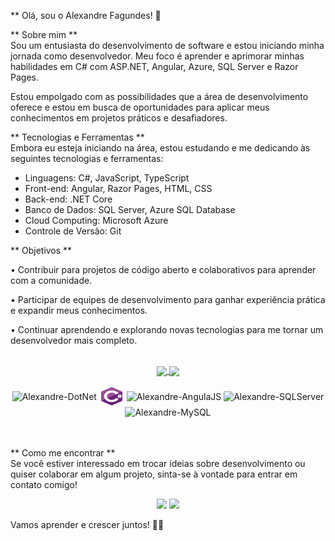<p>
  ** Olá, sou o Alexandre Fagundes! 👋
</p>

<p>
  ** Sobre mim **<br>
  Sou um entusiasta do desenvolvimento de software e estou iniciando minha jornada como desenvolvedor. Meu foco é aprender e aprimorar minhas habilidades em C# com ASP.NET, Angular, Azure, SQL Server e Razor Pages.
</p>
<p>
  Estou empolgado com as possibilidades que a área de desenvolvimento oferece e estou em busca de oportunidades para aplicar meus conhecimentos em projetos práticos e desafiadores.
</p>

<p>
  ** Tecnologias e Ferramentas **<br>
  Embora eu esteja iniciando na área, estou estudando e me dedicando às seguintes tecnologias e ferramentas:

  - Linguagens: C#, JavaScript, TypeScript
  - Front-end: Angular, Razor Pages, HTML, CSS
  - Back-end: .NET Core
  - Banco de Dados: SQL Server, Azure SQL Database
  - Cloud Computing: Microsoft Azure
  - Controle de Versão: Git
</p>

<!-- ## Projetos de Estudo
Estou trabalhando em alguns projetos pessoais para aprimorar minhas habilidades e conhecimentos. Alguns dos meus projetos em andamento incluem:

1. **Site Pessoal**
   Um site pessoal simples desenvolvido com Angular e hospedado na plataforma Microsoft Azure. Esse projeto é uma forma de aplicar conceitos de front-end e back-end.

2. **Aplicativo de Lista de Tarefas**
   Um aplicativo básico desenvolvido com ASP.NET e C#, onde os usuários podem criar e gerenciar suas listas de tarefas diárias.
-->
<p>
  ** Objetivos **
</p>
<p>
  • Contribuir para projetos de código aberto e colaborativos para aprender com a comunidade.
</p>
<p>
  • Participar de equipes de desenvolvimento para ganhar experiência prática e expandir meus conhecimentos.
</p>
<p>
  • Continuar aprendendo e explorando novas tecnologias para me tornar um desenvolvedor mais completo.
</p>
<br>
<div align="center">
  <a href="https://github.com/anuraghazra/github-readme-stats">
  <img height=160 align="center" src="https://github-readme-stats.vercel.app/api?username=alexandrefgs&theme=dark" />
</a>
<a href="https://github.com/anuraghazra/convoychat">
  <img height=200 align="center" src="https://github-readme-stats.vercel.app/api/top-langs?username=alexandrefgs&layout=compact&langs_count=8&theme=dark" />
</a>
</div><br>
  
<div style="display: inline_block" align="center">
  <img align="center" alt="Alexandre-DotNet" height="30" width="40" src="https://cdn.jsdelivr.net/gh/devicons/devicon/icons/dot-net/dot-net-original-wordmark.svg">
  <img align="center" alt="Alexandre-Csharp" height="30" width="40" src="https://raw.githubusercontent.com/devicons/devicon/master/icons/csharp/csharp-original.svg">
  <img align="center" alt="Alexandre-AngulaJS" height="30" width="40" src="https://cdn.jsdelivr.net/gh/devicons/devicon/icons/angularjs/angularjs-original.svg">
  <img align="center" alt="Alexandre-SQLServer" height="30" width="40" src="https://cdn.jsdelivr.net/gh/devicons/devicon/icons/microsoftsqlserver/microsoftsqlserver-plain-wordmark.svg">         
  <img align="center" alt="Alexandre-MySQL" height="30" width="40" src="https://cdn.jsdelivr.net/gh/devicons/devicon/icons/mysql/mysql-original-wordmark.svg">
  
</div><br><br>

<p>
  ** Como me encontrar **<br>
  Se você estiver interessado em trocar ideias sobre desenvolvimento ou quiser colaborar em algum projeto, sinta-se à vontade para entrar em contato comigo!
  <div align="center"> 
    <a href="https://instagram.com/alexandre_fgs" target="_blank"><img src="https://img.shields.io/badge/-Instagram-%23E4405F?style=for-the-badge&logo=instagram&logoColor=white" target="_blank"></a>
    <a href="https://www.linkedin.com/in/alexandre-fgs" target="_blank"><img src="https://img.shields.io/badge/-LinkedIn-%230077B5?style=for-the-badge&logo=linkedin&logoColor=white" target="_blank"></a> 
  </div>
</p>
<p>
  Vamos aprender e crescer juntos! 🌱🚀
</p>

